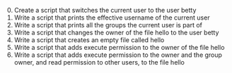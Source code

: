 0) Create a script that switches the current user to the user betty
1) Write a script that prints the effective username of the current user
2) Write a script that prints all the groups the current user is part of
3) Write a script that changes the owner of the file hello to the user betty
4) Write a script that creates an empty file called hello
5) Write a script that adds execute permission to the owner of the file hello
6) Write a script that adds execute permission to the owner and the group owner, and read permission to other users, to the file hello
